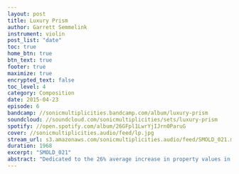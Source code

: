 ```yaml
---
layout: post
title: Luxury Prism
author: Garrett Semmelink
instrument: violin
post_list: "date"
toc: true
home_btn: true
btn_text: true
footer: true
maximize: true
encrypted_text: false
toc_level: 4
category: Composition
date: 2015-04-23
episode: 6
bandcamp: //sonicmultiplicities.bandcamp.com/album/luxury-prism
soundcloud: //soundcloud.com/sonicmultiplicities/sets/luxury-prism 
spotify: //open.spotify.com/album/26GFpl1LwrYjIJrn0ParuG
cover: //sonicmultiplicities.audio/feed/lp.jpg
stream_url: s3.amazonaws.com/sonicmultiplicities.audio/feed/SMOLD_021.mp3
duration: 1968
excerpt: "SMOLD_021"
abstract: "Dedicated to the 26% average increase in property values in the Crown Heights, Brooklyn neighborhood."
---
```

